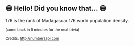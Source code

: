 ## :smile: Hello! Did you know that... :smile:
176 is the rank of Madagascar 176 world population density.

<sup>(come back in 5 minutes for the next trivia)</sup>


<sup>Credits: http://numbersapi.com</sup>
